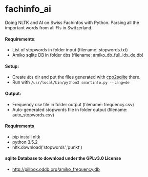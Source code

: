 # fachinfo_ai
Doing NLTK and AI on Swiss Fachinfos with Python. Parsing all the important words from all FIs in Switzerland.
#### Requirements:
* List of stopwords in folder input (filename: stopwords.txt)
* Amiko sqlite DB in folder dbs (filename: amiko_db_full_idx_de.db)

#### Setup:
* Create `dbs` dir and put the files generated with [cpp2sqlite](https://github.com/zdavatz/cpp2sqlite) there.
* Run with `/usr/local/bin/python3 smartinfo.py --lang=de`

#### Output:
* Frequency csv file in folder output (filename: frequency.csv)
* Auto-generated stopwords file in folder output (filename: auto_stopwords.csv)

#### Requirements
* pip install nltk
* python 3.5.2
* nltk.download('stopwords','punkt')

#### sqlite Database to download under the GPLv3.0 License
* http://pillbox.oddb.org/amiko_frequency.db
